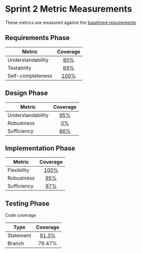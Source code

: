 # Sprint 2 Metric Measurements

These metrics are measured against the [baselined-requirements](./baselined-requirements.pdf). 


## Requirements Phase

Metric | Coverage
--- | :---:
Understandability | [80%](./requirements-understandability-measurements.md)
Testability | [69%](./requirements-testability-measurements.md)
Self-completeness | [100%](./requirements-self-completeness-measurements.md)


## Design Phase

Metric | Coverage
--- | :---:
Understandability | [95%](./design-understandability-measurements.md)
Robustness | [0%](./design-robustness-measurements.md)
Sufficiency | [86%](./design-sufficiency-measurements.md)


## Implementation Phase

Metric | Coverage
--- | :---:
Flexibility | [100%](./implementation-flexibility-measurements.md)
Robustness | [95%](./implementation-robustness-measurements.md)
Sufficiency | [97%](./implementation-sufficiency-measurements.md)


## Testing Phase

Code coverage

Type | Coverage
--- | :---:
Statement | [91.3%](https://coveralls.io/builds/9094818)
Branch | 76.47%